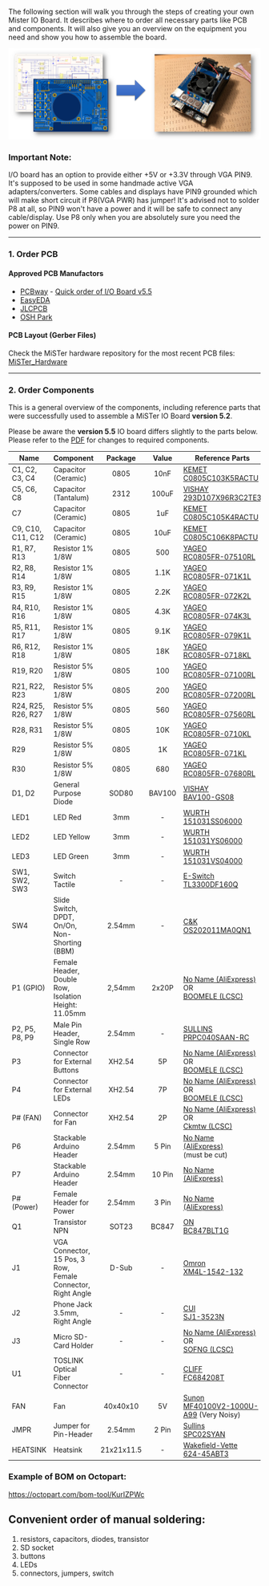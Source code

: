 The following section will walk you through the steps of creating your own Mister IO Board. It describes where to order all necessary parts like PCB and components. It will also give you an overview on the equipment you need and show you how to assemble the board.

![picture](pictures/IO_Board_DIY.png)

### Important Note:
I/O board has an option to provide either +5V or +3.3V through VGA PIN9. It's supposed to be used in some handmade active VGA adapters/converters. Some cables and displays have PIN9 grounded which will make short circuit if P8(VGA PWR) has jumper! It's advised not to solder P8 at all, so PIN9 won't have a power and it will be safe to connect any cable/display. Use P8 only when you are absolutely sure you need the power on PIN9.

------

### 1. Order PCB

#### Approved PCB Manufactors
  * [PCBway](https://www.pcbway.com/setinvite.aspx?inviteid=43024) - [Quick order of I/O Board v5.5](https://www.pcbway.com/project/shareproject/I_O_Board_v5_5_for_MiSTer.html)
  * [EasyEDA](https://easyeda.com/)
  * [JLCPCB](https://jlcpcb.com/)
  * [OSH Park](https://oshpark.com/)

#### PCB Layout (Gerber Files)
Check the MiSTer hardware repository for the most recent PCB files: [MiSTer_Hardware](https://github.com/MiSTer-devel/Hardware_MiSTer)


------

### 2. Order Components

This is a general overview of the components, including reference parts that were successfully used to assemble a MiSTer IO Board <b>version 5.2</b>.

Please be aware the <b>version 5.5</b> IO board differs slightly to the parts below. Please refer to the [PDF](https://github.com/MiSTer-devel/Hardware_MiSTer/blob/master/releases/iobrd_5.5.pdf) for changes to required components.

| Name | Component | Package | Value | Reference Parts |
|---|---|:---:|:---:|---|
| C1, C2, C3, C4 | Capacitor (Ceramic) | 0805 | 10nF | [KEMET <br> C0805C103K5RACTU](https://www.digikey.com/products/en?keywords=399-1158-1-ND) |
| C5, C6, C8 | Capacitor (Tantalum) | 2312 | 100uF | [VISHAY <br> 293D107X96R3C2TE3](https://www.digikey.com/products/en?keywords=718-1058-1-ND) |
| C7 | Capacitor (Ceramic) | 0805 | 1uF | [KEMET <br> C0805C105K4RACTU](https://www.digikey.com/products/en?keywords=399-1284-1-ND) |
| C9, C10, C11, C12 | Capacitor (Ceramic) | 0805 | 10uF | [KEMET <br> C0805C106K8PACTU](https://www.digikey.com/products/en?keywords=399-4925-1-ND) |
| R1, R7, R13 | Resistor 1% 1/8W | 0805 | 500 | [YAGEO <br> RC0805FR-07510RL](https://www.digikey.com/products/en?keywords=311-510CRCT-ND) |
| R2, R8, R14 | Resistor 1% 1/8W | 0805 | 1.1K | [YAGEO <br> RC0805FR-071K1L](https://www.digikey.com/products/en?keywords=311-1.10KCRCT-ND) |
| R3, R9, R15 | Resistor 1% 1/8W | 0805 | 2.2K | [YAGEO <br> RC0805FR-072K2L](https://www.digikey.com/products/en?keywords=311-2.20KCRCT-ND) |
| R4, R10, R16 | Resistor 1% 1/8W | 0805 | 4.3K | [YAGEO <br> RC0805FR-074K3L](https://www.digikey.com/products/en?keywords=311-4.30KCRCT-ND) |
| R5, R11, R17 | Resistor 1% 1/8W | 0805 | 9.1K | [YAGEO <br> RC0805FR-079K1L](https://www.digikey.com/products/en?keywords=311-9.10KCRCT-ND) |
| R6, R12, R18 | Resistor 1% 1/8W | 0805 | 18K | [YAGEO <br> RC0805FR-0718KL](https://www.digikey.com/products/en?keywords=311-18.0KCRCT-ND) |
| R19, R20 | Resistor 5% 1/8W | 0805 | 100 | [YAGEO <br> RC0805FR-07100RL](https://www.digikey.com/products/en?keywords=311-100CRCT-ND) |
| R21, R22, R23 | Resistor 5% 1/8W | 0805 | 200 | [YAGEO <br> RC0805FR-07200RL](https://www.digikey.com/products/en?keywords=311-200CRCT-ND) |
| R24, R25, R26, R27 | Resistor 5% 1/8W | 0805 | 560 | [YAGEO <br> RC0805FR-07560RL](https://www.digikey.com/products/en?keywords=311-560CRCT-ND) |
| R28, R31 | Resistor 5% 1/8W | 0805 | 10K | [YAGEO <br> RC0805FR-0710KL](https://www.digikey.com/products/en?keywords=311-10.0KCRCT-ND) |
| R29 | Resistor 5% 1/8W | 0805 | 1K | [YAGEO <br> RC0805FR-071KL](https://www.digikey.com/products/en?keywords=311-1.00KCRCT-ND) |
| R30 | Resistor 5% 1/8W | 0805 | 680 | [YAGEO <br> RC0805FR-07680RL](https://www.digikey.com/products/en?keywords=311-680CRCT-ND) |
| D1, D2 | General Purpose Diode | SOD80 | BAV100 | [VISHAY <br> BAV100-GS08](https://www.digikey.com/products/en?keywords=BAV100-GS08CT-ND) |
| LED1 | LED Red | 3mm | - | [WURTH <br> 151031SS06000](https://www.digikey.com/products/en?keywords=732-5006-ND) |
| LED2 | LED Yellow | 3mm | - | [WURTH <br> 151031YS06000](https://www.digikey.com/products/en?keywords=732-5010-ND) |
| LED3 | LED Green | 3mm | - | [WURTH <br> 151031VS04000](https://www.digikey.com/products/en?keywords=732-5007-ND) |
| SW1, SW2, SW3 | Switch Tactile | - | - | [E-Switch <br> TL3300DF160Q](https://www.digikey.com/products/en?keywords=EG4906CT-ND) |
| SW4 | Slide Switch, DPDT, On/On, Non-Shorting (BBM) | 2.54mm | - | [C&K <br> OS202011MA0QN1](https://www.digikey.com/product-detail/en/c-k/OS202011MA0QN1/CKN9563-ND/1981434) |
| P1 (GPIO) | Female Header, Double Row, Isolation Height: 11.05mm | 2,54mm | 2x20P | [No Name (AliExpress)](https://www.aliexpress.com/item/5pcs-2-54-mm-0-10-Pitch-2x20-40-Position-Dual-Row-PCB-Female-Header-Through/32832362977.html)<br>OR<br>[BOOMELE (LCSC)](https://lcsc.com/product-detail/Female-Header_2-54mm-2-20P_C35165.html) |
| P2, P5, P8, P9 | Male Pin Header, Single Row | 2.54mm | - | [SULLINS <br> PRPC040SAAN-RC](https://www.digikey.com/products/en?keywords=S1011EC-40-ND) |
| P3 | Connector for External Buttons | XH2.54 | 5P | [No Name (AliExpress)](https://www.aliexpress.com/item/10pcs-lot-20cm-XH-red-white-ribbon-cable-dual-head-same-direction-XH2-54-2P-3P/32816833194.html)<br>OR<br>[BOOMELE (LCSC)](https://lcsc.com/product-detail/XH-Connectors_XH-5A-5P-pitch2-5mm-Straight-line_C2318.html) |
| P4 | Connector for External LEDs | XH2.54 | 7P | [No Name (AliExpress)](https://www.aliexpress.com/item/10pcs-lot-20cm-XH-red-white-ribbon-cable-dual-head-same-direction-XH2-54-2P-3P/32816833194.html)<br>OR<br>[BOOMELE (LCSC)](https://lcsc.com/product-detail/XH-Connectors_XH-7A-7P-pitch2-5mm-Straight-line_C10384.html) |
| P# (FAN) | Connector for Fan | XH2.54 | 2P | [No Name (AliExpress)](https://www.aliexpress.com/item/10pcs-lot-20cm-XH-red-white-ribbon-cable-dual-head-same-direction-XH2-54-2P-3P/32816833194.html)<br>OR<br>[Ckmtw (LCSC)](https://lcsc.com/product-detail/XH-Connectors_2501series-socket-1-2P-2-54mm-Curved-needle_C132478.html) |
| P6 | Stackable Arduino Header | 2.54mm | 5 Pin | [No Name <br> (AliExpress)](https://www.aliexpress.com/item/20-Pcs-Per-Lot-2-54mm-Pitch-6-Pin-Single-Row-Stackable-Shield-Female-Header-for/32273300535.html) <br> (must be cut) |
| P7 | Stackable Arduino Header | 2.54mm | 10 Pin | [No Name <br> (AliExpress)](https://www.aliexpress.com/item/20-Pcs-Per-Lot-2-54mm-Pitch-10-Pin-Single-Row-Stackable-Shield-Female-Header-for/32272959208.html) |
| P# (Power) | Female Header for Power  | 2.54mm | 3 Pin | [No Name <br> (AliExpress)](https://www.aliexpress.com/item/20-Pcs-Per-Lot-2-54mm-Pitch-3-Pin-Female-Single-Row-Straight-Header-Strip-PH/1798441671.html) |
| Q1 | Transistor NPN | SOT23 | BC847 | [ON <br> BC847BLT1G](https://www.digikey.com/products/en?keywords=BC847BLT1GOSCT-ND) |
| J1 | VGA Connector, 15 Pos, 3 Row, Female Connector, Right Angle | D-Sub | - | [Omron <br> XM4L-1542-132](https://www.digikey.com/product-detail/en/omron-electronics-inc-emc-div/XM4L-1542-132/OR1096-ND/1829580) |
| J2 | Phone Jack 3.5mm, Right Angle | - | - | [CUI <br> SJ1-3523N](https://www.digikey.com/products/en?keywords=CP1-3523N-ND) |
| J3 | Micro SD-Card Holder | - | - | [No Name (AliExpress)](https://www.aliexpress.com/item/10pcs-lot-9pin-Micro-SD-card-slot-connectors-size-14-15mm-TF-card-deck-fit-for/32763208642.html?spm=a2g0x.10010108.1000016.1.76105513wSfAxQ&isOrigTitle=true)<br>OR<br>[SOFNG (LCSC)](https://lcsc.com/product-detail/Card-Sockets_TF-015_C113206.html)|
| U1 | TOSLINK Optical Fiber Connector | - | - | [CLIFF <br> FC684208T](http://uk.rs-online.com/web/p/fibre-optic-connectors/8051677/) |
| FAN | Fan | 40x40x10 | 5V |  [Sunon <br> MF40100V2-1000U-A99](https://www.digikey.com/products/en?keywords=259-1795-ND) (Very Noisy) |
| JMPR | Jumper for Pin-Header | 2.54mm | 2 Pin |  [Sullins <br> SPC02SYAN](https://www.digikey.com/products/en?keywords=S9001-ND) |
| HEATSINK | Heatsink | 21x21x11.5 | - | [Wakefield-Vette <br> 624-45ABT3](https://www.digikey.com/products/en?keywords=345-1089-ND) |

### Example of BOM on Octopart:
https://octopart.com/bom-tool/KurIZPWc

## Convenient order of manual soldering:
1) resistors, capacitors, diodes, transistor
2) SD socket
3) buttons
4) LEDs
5) connectors, jumpers, switch


